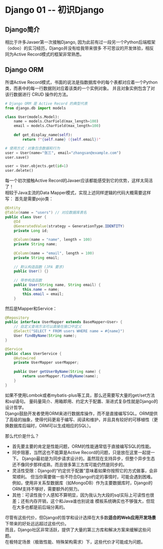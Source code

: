 # Django 01 -- 初识Django

## Django简介

相比于许多Javaer第一次接触Django, 因为此前有过一段另一个Python后端框架（odoo）的实习经历，Django并没有给我带来很多
不可思议的开发体验，相反同为Active Record模式的框架非常熟悉。 

## Django ORM

所谓Active Record模式，书面的说法是指数据库中的每个表都对应着一个Python类，而表中的每一行数据则对应着该类的一个实例对象。
并且对象实例包含了对该行数据进行 CRUD 操作的方法。
```python
# Django ORM 是 Active Record 的典型代表
from django.db import models

class User(models.Model):
    name = models.CharField(max_length=100)
    email = models.CharField(max_length=100)
    
    def get_display_name(self):
        return f"{self.name} ({self.email})"

# 使用方式：对象包含数据和行为
user = User(name="张三", email="zhangsan@example.com")
user.save() 

user = User.objects.get(id=1)
user.delete()
```
每一个初次接触Active Record的Javaer应该都能感受到它的优势，这样太简洁了！  
相较于Java主流的Data Mapper模式，实现上述同样逻辑的代码大概需要这样写：
首先是需要pojo类：
```java
@Entity
@Table(name = "users") // 对应数据库表名
public class User {
    @Id
    @GeneratedValue(strategy = GenerationType.IDENTITY)
    private Long id;
    
    @Column(name = "name", length = 100)
    private String name;
    
    @Column(name = "email", length = 100)
    private String email;
    
    // 默认构造函数 (JPA 要求)
    public User() {}
    
    // 带参构造函数
    public User(String name, String email) {
        this.name = name;
        this.email = email;
    }
```
然后是Mapper和Service：
```java
@Repository
public interface UserMapper extends BaseMapper<User> {
    // 自定义查询方法可以直接在接口中定义
    @Select("SELECT * FROM users WHERE name = #{name}")
    User findByName(String name);
}
```
```java
@Service
public class UserService {
    @Autowired
    private UserMapper userMapper;
    
    public User getUserByName(String name) {
        return userMapper.findByName(name);
    }
}
```
如果不使用Lombok或者mybatis-plus等工具，那么还需要写大量的get/set方法和sql语句。
量码量简介、用箱即用、约定大于配置、渐进式复杂性就是Django的设计哲学。   
Django鼓励开发者使用ORM来进行数据库操作，而不是直接编写SQL。ORM提供了高级的抽象，使得代码更易于编写、阅读和维护，并且具有较好的可移植性（更换数据库后端时，ORM可以生成相应的SQL）。

那么代价是什么？
- 首先要主要的肯定是性能问题，ORM的性能通常低于直接编写SQL的性能。
- 同步阻塞，当然这也不能算是Active Record的问题，只是放在这里一起提一下。
Django最初是为同步请求设计的。虽然现在支持异步，但整个异步生态还不像同步那样成熟，而且很多第三方库可能仍然是同步的。
- 灵活性受限：Django的“约定优于配置”意味着如果你按照它的方式做事，会非常顺利。
但当你需要做一些不符合Django约定的事情时，可能会遇到困难。例如，使用非关系型数据库（如MongoDB）作为主要数据库时，Django的ORM支持不够好，需要额外的努力。
- 其他：可读性我个人感知不算明显，因为我认为大段的sql实际上可读性也很差；还有内存开销，这个和Java谁也别说谁
模板系统确实也不够强大，但现在大多也都是前后端分离的。  

尽管有这些代价，但Django的哲学和设计选择在大多数**适合的Web应用开发场景**下带来的好处远远超过这些代价。  
而且，Django社区非常活跃，提供了大量的第三方库和解决方案来缓解这些问题。  
在极特定场景（极致性能、特殊架构需求）下，这些代价才可能成为问题。